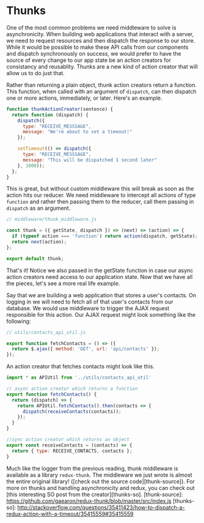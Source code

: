 # Thunks

One of the most common problems we need middleware to solve is asynchronicity. When building web applications that interact with a server, we need to request resources and then dispatch the response to our store. While it would be possible to make these API calls from our components and dispatch synchronously on success, we would prefer to have the source of every change to our app state be an action creators for consistancy and reusablity. Thunks are a new kind of action creator that will allow us to do just that.

Rather than returning a plain object, thunk action creators return a function. This function, when called with an argument of `dispatch`, can then dispatch one or more actions, immediately, or later. Here's an example.

```js
function thunkActionCreator(sentence) {
  return function (dispatch) {
    dispatch({
      type: "RECEIVE_MESSSAGE",
      message: "We're about to set a timeout!"
    });

    setTimeout(() => dispatch({
      type: "RECEIVE_MESSSAGE",
      message: "This will be dispatched 1 second later"
    }, 1000));
  };
}
```

This is great, but without custom middleware this will break as soon as the action hits our reducer. We need middleware to intercept all actions of type `function` and rather then passing them to the reducer, call them passing in `dispatch` as an argument.

```js
// middleware/thunk_middleware.js

const thunk = ({ getState, dispatch }) => (next) => (action) => {
  if (typeof action === 'function') return action(dispatch, getState);
  return next(action);
};

export default thunk;
```

That's it! Notice we also passed in the getState function in case our async action creators need access to our application state. Now that we have all the pieces, let's see a more real life example.

Say that we are building a web application that stores a user's contacts. On logging in we will need to fetch all of that user's contacts from our database. We would use middleware to trigger the AJAX request responsible for this action. Our AJAX request might look something like the following:

```js
// utils/contacts_api_util.js

export function fetchContacts = () => ({
  return $.ajax({ method: 'GET', url: 'api/contacts' });
});
```

An action creator that fetches contacts might look like this.

```js
import * as APIUtil from '../utils/contacts_api_util'

// async action creator which returns a function
export function fetchContacts() {
  return (dispatch) => {
    return APIUtil.fetchContacts().then(contacts => {
      dispatch(receiveContacts(contacts));
    });
  }
}

//sync action creator which returns an object
export const receiveContacts = (contacts) => {
  return { type: RECEIVE_CONTACTS, contacts };
}
```

Much like the logger from the previous reading, thunk middleware is available as a library `redux-thunk`. The middleware we just wrote is almost the entire original library! ([check out the source code][thunk-source]). For more on thunks and handling asynchronicity and redux, you can check out [this interesting SO post from the creator][thunks-so].
[thunk-source]: https://github.com/gaearon/redux-thunk/blob/master/src/index.js
[thunks-so]: http://stackoverflow.com/questions/35411423/how-to-dispatch-a-redux-action-with-a-timeout/35415559#35415559
